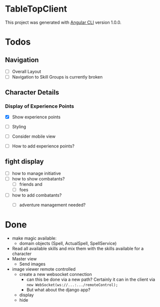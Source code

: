 # TableTopClient

This project was generated with [Angular CLI](https://github.com/angular/angular-cli) version 1.0.0.



# Todos

## Navigation

- [ ] Overall Layout
- [ ] Navigation to Skill Groups is currently broken

## Character Details

### Display of Experience Points

- [x] Show experience points
- [ ] Styling
- [ ] Consider mobile view
- [ ] How to add experience points?



## fight display
  
- [ ] how to manage initiative
- [ ] how to show combatants?
  - [ ] friends and
  - [ ] foes
- [ ] how to add combatants?
  - [ ] adventure management needed? 


# Done 
- make magic available:
    - domain objects (Spell, ActualSpell, SpellService)
- Read all available skills and mix them with the skills available for a character
- Master view
    - Send images 
- image viewer remote controlled
    + create a new websocket connection
        * can this be done via a new path? Certainly it can in the client via `new WebSocket(ws://...:.../remoteControl);`
        * But what about the django app?
    + display
    + hide